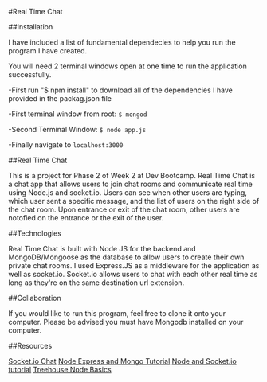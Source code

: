 #Real Time Chat

##Installation

I have included a list of fundamental dependecies to help you run the program I have created.

You will need 2 terminal windows open at one time to run the application successfully.

-First run "$ npm install" to download all of the dependencies I have provided in the packag.json file

-First terminal window from root:
  <code>$ mongod</code>

-Second Terminal Window:
  <code>$ node app.js</code>

-Finally navigate to <code>localhost:3000</code>


##Real Time Chat

This is a project for Phase 2 of Week 2 at Dev Bootcamp. Real Time Chat is a chat app that allows users to join chat rooms and communicate real time using Node.js and socket.io.  Users can see when other users are typing, which user sent a specific message, and the list of users on the right side of the chat room.  Upon entrance or exit of the chat room, other users are notofied on the entrance or the exit of the user.

##Technologies

Real Time Chat is built with Node JS for the backend and MongoDB/Mongoose as the database to allow users to create their own private chat rooms.  I used Express.JS as a middleware for the application as well as socket.io.  Socket.io allows users to chat with each other real time as long as they're on the same destination url extension.

##Collaboration

If you would like to run this program, feel free to clone it onto your computer.  Please be advised you must have Mongodb installed on your computer.

##Resources

[Socket.io Chat](http://socket.io/get-started/chat/)
[Node Express and Mongo Tutorial](http://cwbuecheler.com/web/tutorials/2013/node-express-mongo/)
[Node and Socket.io tutorial](https://www.youtube.com/playlist?list=PLicY6aYZ8ilpmHfJ8jP1lt7ihPpRWBJ9P)
[Treehouse Node Basics](http://teamtreehouse.com/library/nodejs-basics)


